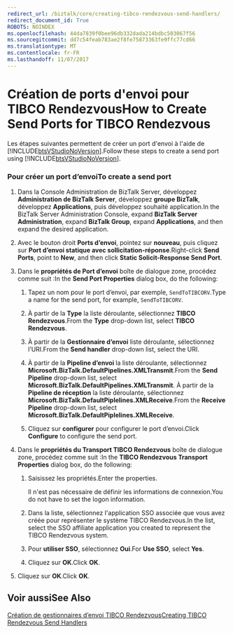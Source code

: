 ```yaml
---
redirect_url: /biztalk/core/creating-tibco-rendezvous-send-handlers/
redirect_document_id: True
ROBOTS: NOINDEX
ms.openlocfilehash: 44da7839f0bee96db332dada214bdbc503067f56
ms.sourcegitcommit: dd7c54feab783ae2f8fe75873363fe9ffc77cd66
ms.translationtype: MT
ms.contentlocale: fr-FR
ms.lasthandoff: 11/07/2017
---
```

# <a name="how-to-create-send-ports-for-tibco-rendezvous"></a><span data-ttu-id="b6140-101">Création de ports d'envoi pour TIBCO Rendezvous</span><span class="sxs-lookup"><span data-stu-id="b6140-101">How to Create Send Ports for TIBCO Rendezvous</span></span>
<span data-ttu-id="b6140-102">Les étapes suivantes permettent de créer un port d'envoi à l'aide de [!INCLUDE[btsVStudioNoVersion](../includes/btsvstudionoversion-md.md)].</span><span class="sxs-lookup"><span data-stu-id="b6140-102">Follow these steps to create a send port using [!INCLUDE[btsVStudioNoVersion](../includes/btsvstudionoversion-md.md)].</span></span>  
  
### <a name="to-create-a-send-port"></a><span data-ttu-id="b6140-103">Pour créer un port d’envoi</span><span class="sxs-lookup"><span data-stu-id="b6140-103">To create a send port</span></span>  
  
1.  <span data-ttu-id="b6140-104">Dans la Console Administration de BizTalk Server, développez **Administration de BizTalk Server**, développez **groupe BizTalk**, développez **Applications**, puis développez souhaité application.</span><span class="sxs-lookup"><span data-stu-id="b6140-104">In the BizTalk Server Administration Console, expand **BizTalk Server Administration**, expand **BizTalk Group**, expand **Applications**, and then expand the desired application.</span></span>  
  
2.  <span data-ttu-id="b6140-105">Avec le bouton droit **Ports d’envoi**, pointez sur **nouveau**, puis cliquez sur **Port d’envoi statique avec sollicitation-réponse**.</span><span class="sxs-lookup"><span data-stu-id="b6140-105">Right-click **Send Ports**, point to **New**, and then click **Static Solicit-Response Send Port**.</span></span>  
  
3.  <span data-ttu-id="b6140-106">Dans le **propriétés de Port d’envoi** boîte de dialogue zone, procédez comme suit :</span><span class="sxs-lookup"><span data-stu-id="b6140-106">In the **Send Port Properties** dialog box, do the following:</span></span>  
  
    1.  <span data-ttu-id="b6140-107">Tapez un nom pour le port d’envoi, par exemple, `SendToTIBCORV`.</span><span class="sxs-lookup"><span data-stu-id="b6140-107">Type a name for the send port, for example, `SendToTIBCORV`.</span></span>  
  
    2.  <span data-ttu-id="b6140-108">À partir de la **Type** la liste déroulante, sélectionnez **TIBCO Rendezvous**.</span><span class="sxs-lookup"><span data-stu-id="b6140-108">From the **Type** drop-down list, select **TIBCO Rendezvous**.</span></span>  
  
    3.  <span data-ttu-id="b6140-109">À partir de la **Gestionnaire d’envoi** liste déroulante, sélectionnez l’URI.</span><span class="sxs-lookup"><span data-stu-id="b6140-109">From the **Send handler** drop-down list, select the URI.</span></span>  
  
    4.  <span data-ttu-id="b6140-110">À partir de la **Pipeline d’envoi** la liste déroulante, sélectionnez **Microsoft.BizTalk.DefaultPipelines.XMLTransmit**.</span><span class="sxs-lookup"><span data-stu-id="b6140-110">From the **Send Pipeline** drop-down list, select **Microsoft.BizTalk.DefaultPipelines.XMLTransmit**.</span></span> <span data-ttu-id="b6140-111">À partir de la **Pipeline de réception** la liste déroulante, sélectionnez **Microsoft.BizTalk.DefaultPiplelines.XMLReceive**.</span><span class="sxs-lookup"><span data-stu-id="b6140-111">From the **Receive Pipeline** drop-down list, select **Microsoft.BizTalk.DefaultPiplelines.XMLReceive**.</span></span>  
  
    6.  <span data-ttu-id="b6140-112">Cliquez sur **configurer** pour configurer le port d’envoi.</span><span class="sxs-lookup"><span data-stu-id="b6140-112">Click **Configure** to configure the send port.</span></span>  
  
4.  <span data-ttu-id="b6140-113">Dans le **propriétés du Transport TIBCO Rendezvous** boîte de dialogue zone, procédez comme suit :</span><span class="sxs-lookup"><span data-stu-id="b6140-113">In the **TIBCO Rendezvous Transport Properties** dialog box, do the following:</span></span>  
  
    1.  <span data-ttu-id="b6140-114">Saisissez les propriétés.</span><span class="sxs-lookup"><span data-stu-id="b6140-114">Enter the properties.</span></span>  
  
         <span data-ttu-id="b6140-115">Il n'est pas nécessaire de définir les informations de connexion.</span><span class="sxs-lookup"><span data-stu-id="b6140-115">You do not have to set the logon information.</span></span>  
  
    2.  <span data-ttu-id="b6140-116">Dans la liste, sélectionnez l'application SSO associée que vous avez créée pour représenter le système TIBCO Rendezvous.</span><span class="sxs-lookup"><span data-stu-id="b6140-116">In the list, select the SSO affiliate application you created to represent the TIBCO Rendezvous system.</span></span>  
  
    3.  <span data-ttu-id="b6140-117">Pour **utiliser SSO**, sélectionnez **Oui**.</span><span class="sxs-lookup"><span data-stu-id="b6140-117">For **Use SSO**, select **Yes**.</span></span>  
  
    4.  <span data-ttu-id="b6140-118">Cliquez sur **OK**.</span><span class="sxs-lookup"><span data-stu-id="b6140-118">Click **OK**.</span></span>  
  
5.  <span data-ttu-id="b6140-119">Cliquez sur **OK**.</span><span class="sxs-lookup"><span data-stu-id="b6140-119">Click **OK**.</span></span>  
  
## <a name="see-also"></a><span data-ttu-id="b6140-120">Voir aussi</span><span class="sxs-lookup"><span data-stu-id="b6140-120">See Also</span></span>  
 [<span data-ttu-id="b6140-121">Création de gestionnaires d’envoi TIBCO Rendezvous</span><span class="sxs-lookup"><span data-stu-id="b6140-121">Creating TIBCO Rendezvous Send Handlers</span></span>](../core/creating-tibco-rendezvous-send-handlers.md)